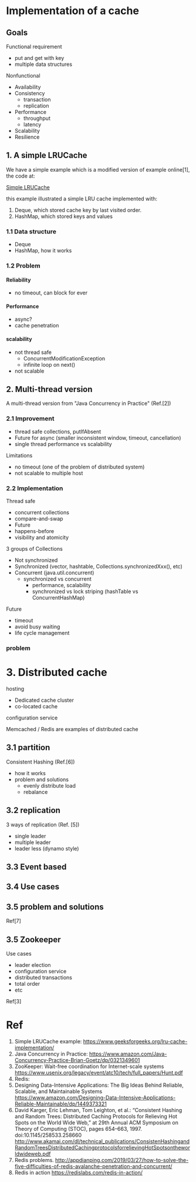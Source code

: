 # Implementation of a cache

## Goals

Functional requirement

- put and get with key
- multiple data structures

Nonfunctional

- Availability
- Consistency
  - transaction
  - replication
- Performance
  - throughput
  - latency
- Scalability
- Resilience

## 1. A simple LRUCache

We have a simple example which is a modified version of example online[1], the code at:

[Simple LRUCache](./LRUCache.java)

this example illustrated a simple LRU cache implemented with:

1. Deque, which stored cache key by last visited order.
2. HashMap, which stored keys and values

### 1.1 Data structure

- Deque
- HashMap, how it works

### 1.2 Problem

#### Reliability

- no timeout, can block for ever

#### Performance

- async?
- cache penetration

#### scalability

- not thread safe
  - ConcurrentModificationException
  - infinite loop on next()
- not scalable

## 2. Multi-thread version

A multi-thread version from "Java Concurrency in Practice" (Ref.[2])

### 2.1 Improvement

- thread safe collections, putIfAbsent
- Future for async (smaller inconsistent window, timeout, cancellation)
- single thread performance vs scalability

Limitations

- no timeout (one of the problem of distributed system)
- not scalable to multiple host

### 2.2 Implementation

Thread safe

- concurrent collections
- compare-and-swap
- Future
- happens-before
- visibility and atomicity

3 groups of Collections

- Not synchronized
- Synchronized (vector, hashtable, Collections.synchronizedXxx(), etc)
- Concurrent (java.util.concurrent)
  - synchronized vs concurrent
    - performance, scalability
    - synchronized vs lock striping (hashTable vs ConcurrentHashMap)

Future

- timeout
- avoid busy waiting
- life cycle management

### problem

# 3. Distributed cache

hosting

- Dedicated cache cluster
- co-located cache

configuration service

Memcached / Redis are examples of distributed cache

## 3.1 partition

Consistent Hashing (Ref.[6])

- how it works
- problem and solutions
  - evenly distribute load
  - rebalance

## 3.2 replication

3 ways of replication (Ref. [5])

- single leader
- multiple leader
- leader less (dynamo style)

## 3.3 Event based

## 3.4 Use cases

## 3.5 problem and solutions

Ref[7]

## 3.5 Zookeeper

Use cases

- leader election
- configuration service
- distributed transactions
- total order
- etc

Ref[3]

# Ref

1. Simple LRUCache example: https://www.geeksforgeeks.org/lru-cache-implementation/
2. Java Concurrency in Practice: https://www.amazon.com/Java-Concurrency-Practice-Brian-Goetz/dp/0321349601
3. ZooKeeper: Wait-free coordination for Internet-scale systems https://www.usenix.org/legacy/event/atc10/tech/full_papers/Hunt.pdf
4. Redis:
5. Designing Data-Intensive Applications: The Big Ideas Behind Reliable, Scalable, and Maintainable Systems https://www.amazon.com/Designing-Data-Intensive-Applications-Reliable-Maintainable/dp/1449373321
6. David Karger, Eric Lehman, Tom Leighton, et al.: “Consistent Hashing and Random Trees: Distributed Caching Protocols for Relieving Hot Spots on the World Wide Web,” at 29th Annual ACM Symposium on Theory of Computing (STOC), pages 654–663, 1997. doi:10.1145/258533.258660 http://www.akamai.com/dl/technical_publications/ConsistenHashingandRandomTreesDistributedCachingprotocolsforrelievingHotSpotsontheworldwideweb.pdf
7. Redis problems. http://appdianping.com/2019/03/27/how-to-solve-the-five-difficulties-of-redis-avalanche-penetration-and-concurrent/
8. Redis in action https://redislabs.com/redis-in-action/
